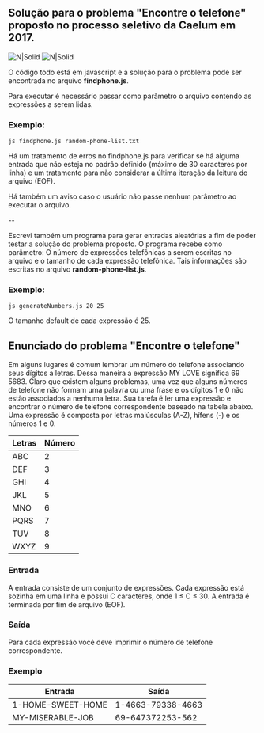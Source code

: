 
Solução para o problema "Encontre o telefone" proposto no processo seletivo da Caelum em 2017.
-------------
![N|Solid](https://lh3.ggpht.com/CiDEYCDkRkfXSlVcmj7B5untVQQlzY_6vNfx7Sgbr3Sk9WK6G0nArf8E7cMrIGX-GBQS=w200)
![N|Solid](https://www.caelum.com.br/apostila-html-css-javascript/anuncios/caelum_2x.png)

O código todo está em javascript e a solução para o problema pode ser encontrada no arquivo **findphone.js**.

Para executar é necessário passar como parâmetro o arquivo contendo as expressões a serem lidas.

### Exemplo:
`js findphone.js random-phone-list.txt`

Há um tratamento de erros no findphone.js para verificar se há alguma entrada que não esteja no padrão definido (máximo de 30 caracteres por linha) e um tratamento para não considerar a última iteração da leitura do arquivo (EOF).

Há também um aviso caso o usuário não passe nenhum parâmetro ao executar o arquivo.

--

Escrevi também um programa para gerar entradas aleatórias a fim de poder testar a solução do problema proposto. O programa recebe como parâmetro: O número de expressões telefônicas a serem escritas no arquivo e o tamanho de cada expressão telefônica. Tais informações são escritas no arquivo **random-phone-list.js**. 

### Exemplo:
`js generateNumbers.js 20 25`

O tamanho default de cada expressão é 25.



Enunciado do problema "Encontre o telefone"
-------------
Em alguns lugares é comum lembrar um número do telefone associando seus dígitos a
letras. Dessa maneira a expressão MY LOVE significa 69 5683. Claro que existem alguns
problemas, uma vez que alguns números de telefone não formam uma palavra ou uma frase
e os dígitos 1 e 0 não estão associados a nenhuma letra.
Sua tarefa é ler uma expressão e encontrar o número de telefone correspondente baseado
na tabela abaixo. Uma expressão é composta por letras maiúsculas (A-Z), hífens (-) e os números 1 e 0.


| Letras  | Número |
| ------------- | ------------- |
| ABC  | 2  |
| DEF  | 3  |
| GHI  | 4  |
| JKL  | 5  |
| MNO  | 6  |
| PQRS  | 7  |
| TUV  | 8  |
| WXYZ  | 9  |

### Entrada
A entrada consiste de um conjunto de expressões. Cada expressão está sozinha em uma linha e possui C
caracteres, onde 1 ≤ C ≤ 30. A entrada é terminada por fim de arquivo (EOF).
### Saída
Para cada expressão você deve imprimir o número de telefone correspondente.


###  Exemplo

| Entrada  | Saída |
| ------------- | ------------- |
| 1-HOME-SWEET-HOME  | 1-4663-79338-4663 |
| MY-MISERABLE-JOB  | 69-647372253-562 |

